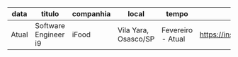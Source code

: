 | data | titulo | companhia | local | tempo | url |
| -------- | -------- | -------- | -------- | -------- | -------- |
| Atual | Software Engineer i9 | iFood | Vila Yara, Osasco/SP | Fevereiro - Atual | https://institucional.ifood.com.br/ |